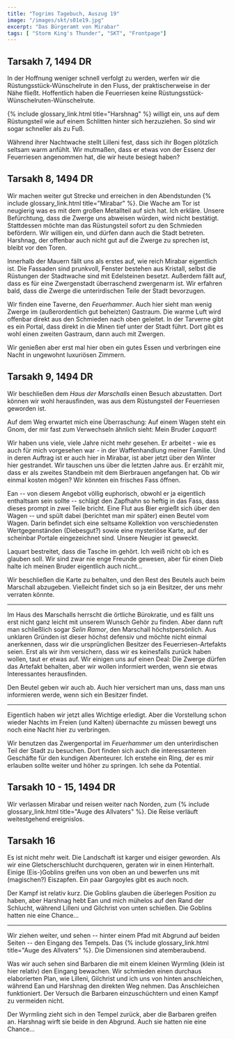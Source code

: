 ```yaml
---
title: "Togrims Tagebuch, Auszug 19"
image: "/images/skt/s01e19.jpg"
excerpt: "Das Bürgeramt von Mirabar"
tags: [ "Storm King's Thunder", "SKT", "Frontpage"]
---
```


## Tarsakh 7, 1494 DR

In der Hoffnung weniger schnell verfolgt zu werden, werfen wir die Rüstungsstück-Wünschelrute in
den Fluss, der praktischerweise in der Nähe fließt. Hoffentlich haben die Feuerriesen keine
Rüstungsstück-Wünschelruten-Wünschelrute.

{% include glossary_link.html title="Harshnag" %} willigt ein, uns auf dem Rüstungsteil wie auf
einem Schlitten hinter sich herzuziehen. So sind wir sogar schneller als zu Fuß.

Während ihrer Nachtwache stellt Lilleni fest, dass sich ihr Bogen plötzlich seltsam warm anfühlt.
Wir mutmaßen, dass er etwas von der Essenz der Feuerriesen angenommen hat, die wir heute besiegt
haben?


## Tarsakh 8, 1494 DR

Wir machen weiter gut Strecke und erreichen in den Abendstunden {% include glossary_link.html
title="Mirabar" %}. Die Wache am Tor ist neugierig was es mit dem großen Metallteil auf sich hat.
Ich erkläre. Unsere Befürchtung, dass die Zwerge uns abweisen würden, wird nicht bestätigt.
Stattdessen möchte man das Rüstungsteil sofort zu den Schmieden befördern. Wir willigen ein, und
dürfen dann auch die Stadt betreten. Harshnag, der offenbar auch nicht gut auf die Zwerge zu
sprechen ist, bleibt vor den Toren.

Innerhalb der Mauern fällt uns als erstes auf, wie reich Mirabar eigentlich ist. Die Fassaden sind
prunkvoll, Fenster bestehen aus Kristall, selbst die Rüstungen der Stadtwache sind mit Edelsteinen
besetzt. Außerdem fällt auf, dass es für eine Zwergenstadt überraschend zwergenarm ist. Wir
erfahren bald, dass die Zwerge die unterirdischen Teile der Stadt bevorzugen.

Wir finden eine Taverne, den *Feuerhammer*. Auch hier sieht man wenig Zwerge im (außerordentlich
gut beheizten) Gastraum. Die warme Luft wird offenbar direkt aus den Schmieden nach oben geleitet.
In der Tarverne gibt es ein Portal, dass direkt in die Minen tief unter der Stadt führt. Dort gibt
es wohl einen zweiten Gastraum, dann auch mit Zwergen.

Wir genießen aber erst mal hier oben ein gutes Essen und verbringen eine Nacht in ungewohnt
luxuriösen Zimmern.


## Tarsakh 9, 1494 DR

Wir beschließen dem *Haus der Marschalls* einen Besuch abzustatten. Dort können wir wohl
herausfinden, was aus dem Rüstungsteil der Feuerriesen geworden ist.

Auf dem Weg erwartet mich eine Überraschung: Auf einem Wagen steht ein Gnom, der mir fast zum
Verwechseln ähnlich sieht: Mein Bruder *Laquart*!

Wir haben uns viele, viele Jahre nicht mehr gesehen. Er arbeitet - wie es auch für mich vorgesehen
war - in der Waffenhandlung meiner Familie. Und in deren Auftrag ist er auch hier in Mirabar, ist
aber jetzt über den Winter hier gestrandet. Wir tauschen uns über die letzten Jahre aus. Er
erzählt mir, dass er als zweites Standbein mit dem Bierbrauen angefangen hat. Ob wir einmal kosten
mögen? Wir könnten ein frisches Fass öffnen.

Ean -- von diesem Angebot völlig euphorisch, obwohl er ja eigentlich enthaltsam sein sollte --
schlägt den Zapfhahn so heftig in das Fass, dass dieses prompt in zwei Teile bricht. Eine Flut aus
Bier ergießt sich über den Wagen -- und spült dabei (berichtet man mir später) einen Beutel vom
Wagen. Darin befindet sich eine seltsame Kollektion von verschiedensten Wertgegenständen
(Diebesgut?) sowie eine mysteriöse Karte, auf der scheinbar Portale eingezeichnet sind. Unsere
Neugier ist geweckt.

Laquart bestreitet, dass die Tasche im gehört. Ich weiß nicht ob ich es glauben soll. Wir sind zwar
nie enge Freunde gewesen, aber für einen Dieb halte ich meinen Bruder eigentlich auch nicht...

Wir beschließen die Karte zu behalten, und den Rest des Beutels auch beim Marschall abzugeben.
Vielleicht findet sich so ja ein Besitzer, der uns mehr verraten könnte.

---

Im Haus des Marschalls herrscht die örtliche Bürokratie, und es fällt uns erst nicht ganz leicht
mit unserem Wunsch Gehör zu finden. Aber dann ruft man schließlich sogar *Selin Ramor*, den
Marschall höchstpersönlich. Aus unklaren Gründen ist dieser höchst defensiv und möchte nicht einmal
anerkennen, dass wir die ursprünglichen Besitzer des Feuerriesen-Artefakts seien. Erst als wir ihm
versichern, dass wir es keinesfalls zurück haben wollen, taut er etwas auf. Wir einigen uns auf
einen Deal: Die Zwerge dürfen das Artefakt behalten, aber wir wollen informiert werden, wenn sie
etwas Interessantes herausfinden.

Den Beutel geben wir auch ab. Auch hier versichert man uns, dass man uns informieren werde, wenn
sich ein Besitzer findet.

---

Eigentlich haben wir jetzt alles Wichtige erledigt. Aber die Vorstellung schon wieder Nachts
im Freien (und Kalten) übernachte zu müssen bewegt uns noch eine Nacht hier zu verbringen.

Wir benutzen das Zwergenportal im *Feuerhammer* um den unterirdischen Teil der Stadt zu besuchen.
Dort finden sich auch die interessanteren Geschäfte für den kundigen Abenteurer. Ich erstehe
ein Ring, der es mir erlauben sollte weiter und höher zu springen. Ich sehe da Potential.


## Tarsakh 10 - 15, 1494 DR

Wir verlassen Mirabar und reisen weiter nach Norden, zum {% include glossary_link.html title="Auge
des Allvaters" %}. Die Reise verläuft weitestgehend ereignislos.

## Tarsakh 16

Es ist nicht mehr weit. Die Landschaft ist karger und eisiger geworden. Als wir eine
Gletscherschlucht durchqueren, geraten wir in einen Hinterhalt. Einige (Eis-)Goblins greifen uns
von oben an und bewerfen uns mit (magischen?) Eiszapfen. Ein paar Gargoyles gibt es auch noch.

Der Kampf ist relativ kurz. Die Goblins glauben die überlegen Position zu haben, aber Harshnag
hebt Ean und mich mühelos auf den Rand der Schlucht, während Lilleni und Gilchrist von unten
schießen. Die Goblins hatten nie eine Chance...

---

Wir ziehen weiter, und sehen -- hinter einem Pfad mit Abgrund auf beiden Seiten -- den Eingang des
Tempels. Das {% include glossary_link.html title="Auge des Allvaters" %}. Die Dimensionen sind
atemberaubend.

Was wir auch sehen sind Barbaren die mit einem kleinen Wyrmling (klein ist hier relativ) den
Eingang bewachen. Wir schmieden einen durchaus elaborierten Plan, wie Lilleni, Gilchrist und ich
uns von hinten anschleichen, während Ean und Harshnag den direkten Weg nehmen. Das Anschleichen
funktioniert. Der Versuch die Barbaren einzuschüchtern und einen Kampf zu vermeiden nicht.

Der Wyrmling zieht sich in den Tempel zurück, aber die Barbaren greifen an. Harshnag wirft sie
beide in den Abgrund. Auch sie hatten nie eine Chance...
